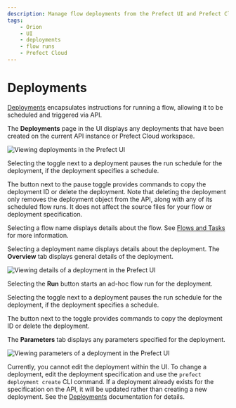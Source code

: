 ```yaml
---
description: Manage flow deployments from the Prefect UI and Prefect Cloud.
tags:
    - Orion
    - UI
    - deployments
    - flow runs
    - Prefect Cloud
---
```


# Deployments

[Deployments](/concepts/deployments/) encapsulates instructions for running a flow, allowing it to be scheduled and triggered via API. 

The **Deployments** page in the UI displays any deployments that have been created on the current API instance or Prefect Cloud workspace.

![Viewing deployments in the Prefect UI](/img/ui/orion-deployments.png)

Selecting the toggle next to a deployment pauses the run schedule for the deployment, if the deployment specifies a schedule. 

The button next to the pause toggle provides commands to copy the deployment ID or delete the deployment. Note that deleting the deployment only removes the deployment object from the API, along with any of its scheduled flow runs. It does not affect the source files for your flow or deployment specification.

Selecting a flow name displays details about the flow. See [Flows and Tasks](/ui/flows-and-tasks/) for more information.

Selecting a deployment name displays details about the deployment. The **Overview** tab displays general details of the deployment.

![Viewing details of a deployment in the Prefect UI](/img/ui/orion-deployment-details.png)

Selecting the **Run** button starts an ad-hoc flow run for the deployment.

Selecting the toggle next to a deployment pauses the run schedule for the deployment, if the deployment specifies a schedule. 

The button next to the toggle provides commands to copy the deployment ID or delete the deployment.

The **Parameters** tab displays any parameters specified for the deployment.

![Viewing parameters of a deployment in the Prefect UI](/img/ui/orion-deployment-params.png)

Currently, you cannot edit the deployment within the UI. To change a deployment, edit the deployment specification and use the `prefect deployment create` CLI command. If a deployment already exists for the specification on the API, it will be updated rather than creating a new deployment. See the [Deployments](/concepts/deployments/) documentation for details.